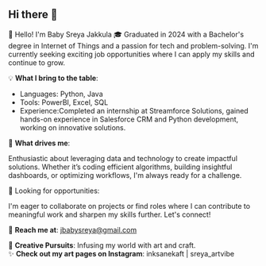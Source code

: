 ## Hi there 👋

👋 Hello! I'm Baby Sreya Jakkula
🎓 Graduated in 2024 with a Bachelor's degree in Internet of Things and a passion for tech and problem-solving. I'm currently seeking exciting job opportunities where I can apply my skills and continue to grow.

💡 **What I bring to the table**:

 - Languages: Python, Java
 - Tools: PowerBI, Excel, SQL
 - Experience:Completed an internship at Streamforce Solutions, gained hands-on experience in Salesforce CRM and Python development, working on innovative solutions.

🚀 **What drives me**:

Enthusiastic about leveraging data and technology to create impactful solutions.
Whether it’s coding efficient algorithms, building insightful dashboards, or optimizing workflows, I'm always ready for a challenge.

🌱 Looking for opportunities:

I'm eager to collaborate on projects or find roles where I can contribute to meaningful work and sharpen my skills further. Let's connect!

📧 **Reach me at**: jbabysreya@gmail.com

🎨 **Creative Pursuits**: Infusing my world with art and craft.  
✨ **Check out my art pages on Instagram**: inksanekaft | sreya_artvibe
